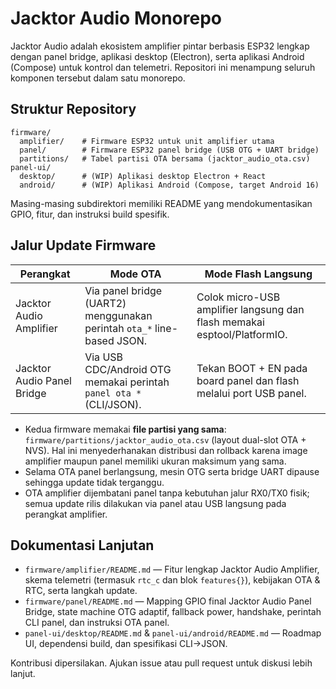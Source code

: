 # Jacktor Audio Monorepo

Jacktor Audio adalah ekosistem amplifier pintar berbasis ESP32 lengkap dengan panel bridge, aplikasi desktop (Electron), serta aplikasi Android (Compose) untuk kontrol dan telemetri. Repositori ini menampung seluruh komponen tersebut dalam satu monorepo.

## Struktur Repository

```
firmware/
  amplifier/    # Firmware ESP32 untuk unit amplifier utama
  panel/        # Firmware ESP32 panel bridge (USB OTG + UART bridge)
  partitions/   # Tabel partisi OTA bersama (jacktor_audio_ota.csv)
panel-ui/
  desktop/      # (WIP) Aplikasi desktop Electron + React
  android/      # (WIP) Aplikasi Android (Compose, target Android 16)
```

Masing-masing subdirektori memiliki README yang mendokumentasikan GPIO, fitur, dan instruksi build spesifik.

## Jalur Update Firmware

| Perangkat   | Mode OTA                                                                 | Mode Flash Langsung                           |
|-------------|---------------------------------------------------------------------------|-----------------------------------------------|
| Jacktor Audio Amplifier | Via panel bridge (UART2) menggunakan perintah `ota_*` line-based JSON.   | Colok micro-USB amplifier langsung dan flash memakai esptool/PlatformIO. |
| Jacktor Audio Panel Bridge | Via USB CDC/Android OTG memakai perintah `panel ota *` (CLI/JSON).       | Tekan BOOT + EN pada board panel dan flash melalui port USB panel.        |

- Kedua firmware memakai **file partisi yang sama**: `firmware/partitions/jacktor_audio_ota.csv` (layout dual-slot OTA + NVS). Hal ini menyederhanakan distribusi dan rollback karena image amplifier maupun panel memiliki ukuran maksimum yang sama.
- Selama OTA panel berlangsung, mesin OTG serta bridge UART dipause sehingga update tidak terganggu.
- OTA amplifier dijembatani panel tanpa kebutuhan jalur RX0/TX0 fisik; semua update rilis dilakukan via panel atau USB langsung pada perangkat amplifier.

## Dokumentasi Lanjutan

- `firmware/amplifier/README.md` — Fitur lengkap Jacktor Audio Amplifier, skema telemetri (termasuk `rtc_c` dan blok `features{}`), kebijakan OTA & RTC, serta langkah update.
- `firmware/panel/README.md` — Mapping GPIO final Jacktor Audio Panel Bridge, state machine OTG adaptif, fallback power, handshake, perintah CLI panel, dan instruksi OTA panel.
- `panel-ui/desktop/README.md` & `panel-ui/android/README.md` — Roadmap UI, dependensi build, dan spesifikasi CLI→JSON.

Kontribusi dipersilakan. Ajukan issue atau pull request untuk diskusi lebih lanjut.
